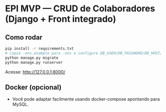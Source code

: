 # EPI MVP — CRUD de Colaboradores (Django + Front integrado)

## Como rodar
```bash
pip install -r requirements.txt
# copie .env.example para .env e configure DB_USER/DB_PASSWORD/DB_HOST/DB_PORT
python manage.py migrate
python manage.py runserver
```
Acesse: http://127.0.0.1:8000/

## Docker (opcional)
- Você pode adaptar facilmente usando docker-compose apontando para MySQL.
